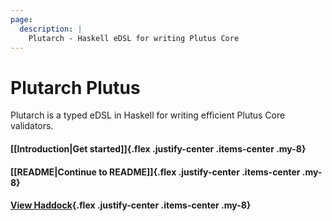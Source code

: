 ```yaml
---
page:
  description: |
    Plutarch - Haskell eDSL for writing Plutus Core
---
```

# Plutarch Plutus

Plutarch is a typed eDSL in Haskell for writing efficient Plutus Core validators.


#### [[Introduction|Get started]]{.flex .justify-center .items-center .my-8}

#### [[README|Continue to README]]{.flex .justify-center .items-center .my-8}

<!-- this has to be an absolute link because otherwise emanote is mad -->
#### [View Haddock](https://plutonomicon.github.io/plutarch-plutus/haddock/index.html){.flex .justify-center .items-center .my-8}
